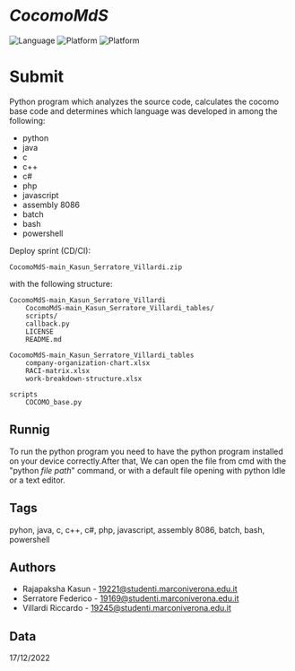 # ___CocomoMdS___

![Language](https://img.shields.io/badge/Language-Python-green?style=flat) 
![Platform](https://img.shields.io/badge/OS%20platform%20supported-Linux-blue?style=flat)
![Platform](https://img.shields.io/badge/OS%20platform%20supported-Windows-blue?style=flat)

# **Submit**
Python program which analyzes the source code, calculates the cocomo base code and determines which language was developed in among the following:
- python
- java
- c
- c++
- c#
- php
- javascript
- assembly 8086
- batch
- bash
- powershell

Deploy sprint (CD/CI):

	CocomoMdS-main_Kasun_Serratore_Villardi.zip

with the following structure:

	CocomoMdS-main_Kasun_Serratore_Villardi
		CocomoMdS-main_Kasun_Serratore_Villardi_tables/
		scripts/
		callback.py
		LICENSE
		README.md
		
	CocomoMdS-main_Kasun_Serratore_Villardi_tables
		company-organization-chart.xlsx
		RACI-matrix.xlsx
		work-breakdown-structure.xlsx
	
	scripts
		COCOMO_base.py

## Runnig

To run the python program you need to have the python program installed on your device correctly.After that, We can open the file from cmd with the "python _file path_" command, or with a default file opening with python Idle or a text editor.

## Tags

pyhon, java, c, c++, c#, php, javascript, assembly 8086, batch, bash, powershell

## Authors

- Rajapaksha Kasun - 19221@studenti.marconiverona.edu.it
- Serratore Federico - 19169@studenti.marconiverona.edu.it
- Villardi Riccardo - 19245@studenti.marconiverona.edu.it

## Data

17/12/2022